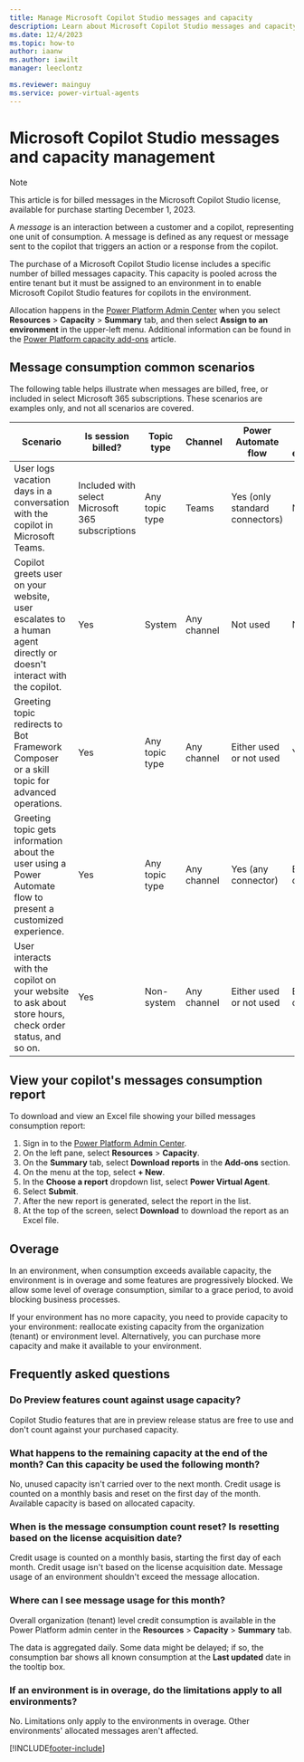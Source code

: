 ```yaml
---
title: Manage Microsoft Copilot Studio messages and capacity
description: Learn about Microsoft Copilot Studio messages and capacity management and billing
ms.date: 12/4/2023
ms.topic: how-to
author: iaanw
ms.author: iawilt
manager: leeclontz

ms.reviewer: mainguy
ms.service: power-virtual-agents
---
```


# Microsoft Copilot Studio messages and capacity management

> [!NOTE]
> 
> This article is for billed messages in the Microsoft Copilot Studio license, available for purchase starting December 1, 2023.

A _message_ is an interaction between a customer and a copilot, representing one unit of consumption. A message is defined as any request or message sent to the copilot that triggers an action or a response from the copilot.

The purchase of a Microsoft Copilot Studio license includes a specific number of billed messages capacity. This capacity is pooled across the entire tenant but it must be assigned to an environment in to enable Microsoft Copilot Studio features for copilots in the environment.

Allocation happens in the [Power Platform Admin Center](https://admin.powerplatform.microsoft.com/) when you select **Resources** > **Capacity** > **Summary** tab, and then select **Assign to an environment** in the upper-left menu. Additional information can be found in the [Power Platform capacity add-ons](/power-platform/admin/capacity-add-on) article.

## Message consumption common scenarios

The following table helps illustrate when messages are billed, free, or included in select Microsoft 365 subscriptions. These scenarios are examples only, and not all scenarios are covered.

| Scenario | Is session billed? | Topic type | Channel | Power Automate flow  | Bot Framework extensibility | Copilot stored in |
| --- | --- | --- | --- | --- | --- | --- |
| User logs vacation days in a conversation with the copilot in Microsoft Teams. | Included with select Microsoft 365 subscriptions | Any topic type | Teams | Yes (only standard connectors) | Not used | Dataverse for Teams |
| Copilot greets user on your website, user escalates to a human agent directly or doesn't interact with the copilot. | Yes | System  | Any channel | Not used | Not used | Any environment type |
| Greeting topic redirects to Bot Framework Composer or a skill topic for advanced operations. | Yes | Any topic type | Any channel | Either used or not used | Yes | Any environment type |
| Greeting topic gets information about the user using a Power Automate flow to present a customized experience. | Yes | Any topic type | Any channel | Yes (any connector) | Either used or not used | Any environment type |
| User interacts with the copilot on your website to ask about store hours, check order status, and so on. | Yes | Non-system | Any channel | Either used or not used | Either used or not used | Dataverse |

## View your copilot's messages consumption report

To download and view an Excel file showing your billed messages consumption report:

1. Sign in to the [Power Platform Admin Center](https://admin.powerplatform.microsoft.com/).
1. On the left pane, select **Resources** > **Capacity**.
1. On the **Summary** tab, select **Download reports** in the **Add-ons** section.
1. On the menu at the top, select **+ New**.
1. In the **Choose a report** dropdown list, select **Power Virtual Agent**.
1. Select **Submit**.
1. After the new report is generated, select the report in the list.
1. At the top of the screen, select **Download** to download the report as an Excel file.

## Overage

In an environment, when consumption exceeds available capacity, the environment is in overage and some features are progressively blocked. We allow some level of overage consumption, similar to a grace period, to avoid blocking business processes.

If your environment has no more capacity, you need to provide capacity to your environment: reallocate existing capacity from the organization (tenant) or environment level. Alternatively, you can purchase more capacity and make it available to your environment.

## Frequently asked questions

### Do Preview features count against usage capacity?

Copilot Studio features that are in preview release status are free to use and don't count against your purchased capacity.

### What happens to the remaining capacity at the end of the month? Can this capacity be used the following month?

No, unused capacity isn't carried over to the next month. Credit usage is counted on a monthly basis and reset on the first day of the month. Available capacity is based on allocated capacity.

### When is the message consumption count reset? Is resetting based on the license acquisition date?

Credit usage is counted on a monthly basis, starting the first day of each month. Credit usage isn't based on the license acquisition date. Message usage of an environment shouldn't exceed the message allocation.

### Where can I see message usage for this month?

Overall organization (tenant) level credit consumption is available in the Power Platform admin center in the **Resources** > **Capacity** > **Summary** tab.

The data is aggregated daily. Some data might be delayed; if so, the consumption bar shows all known consumption at the **Last updated** date in the tooltip box.

### If an environment is in overage, do the limitations apply to all environments?

No. Limitations only apply to the environments in overage. Other environments' allocated messages aren't affected.

[!INCLUDE[footer-include](includes/footer-banner.md)]
